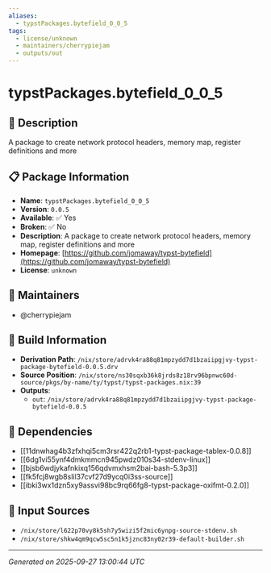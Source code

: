 ```yaml
---
aliases:
  - typstPackages.bytefield_0_0_5
tags:
  - license/unknown
  - maintainers/cherrypiejam
  - outputs/out
---
```


# typstPackages.bytefield_0_0_5

## 📝 Description

A package to create network protocol headers, memory map, register definitions and more

## 📋 Package Information

- **Name**: `typstPackages.bytefield_0_0_5`
- **Version**: `0.0.5`
- **Available**: ✅ Yes
- **Broken**: ✅ No
- **Description**: A package to create network protocol headers, memory map, register definitions and more
- **Homepage**: [https://github.com/jomaway/typst-bytefield](https://github.com/jomaway/typst-bytefield)
- **License**: `unknown`
## 👥 Maintainers

- @cherrypiejam


## 🔧 Build Information

- **Derivation Path**: `/nix/store/adrvk4ra88q81mpzydd7d1bzaiipgjvy-typst-package-bytefield-0.0.5.drv`
- **Source Position**: `/nix/store/ns30sqxb36k8jrds8z18rv96bpnwc60d-source/pkgs/by-name/ty/typst/typst-packages.nix:39`
- **Outputs**:
  - `out`:  `/nix/store/adrvk4ra88q81mpzydd7d1bzaiipgjvy-typst-package-bytefield-0.0.5`

## 🔗 Dependencies

- [[11dnwhag4b3zfxhqi5cm3rsr422q2rb1-typst-package-tablex-0.0.8]]
- [[6dg1vi55ynf4dmkmmcn945pwdz010s34-stdenv-linux]]
- [[bjsb6wdjykafnkixq156qdvmxhsm2bai-bash-5.3p3]]
- [[fk5fcj8wgb8slil37cvf27d9ycq0i3ss-source]]
- [[ibki3wx1dzn5xy9assvi98bc9rq66fg8-typst-package-oxifmt-0.2.0]]

## 📁 Input Sources

- `/nix/store/l622p70vy8k5sh7y5wizi5f2mic6ynpg-source-stdenv.sh`
- `/nix/store/shkw4qm9qcw5sc5n1k5jznc83ny02r39-default-builder.sh`

---
*Generated on 2025-09-27 13:00:44 UTC*
